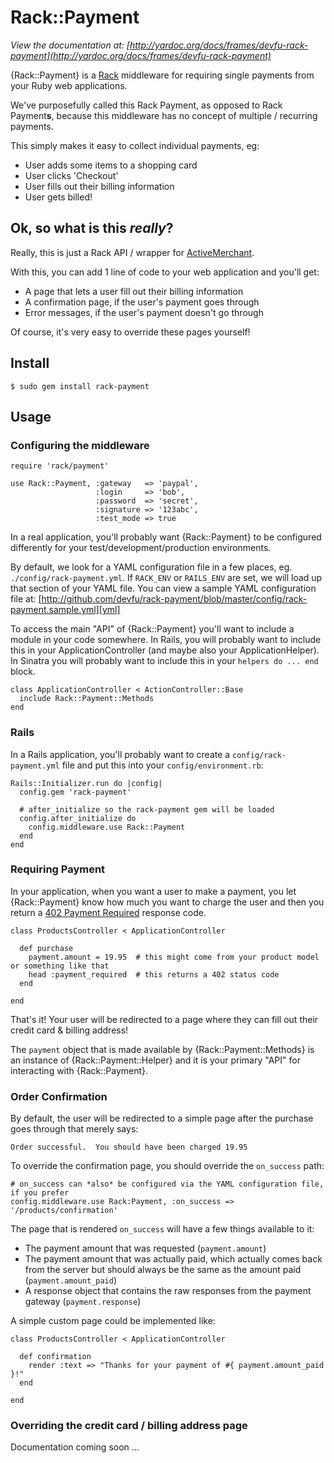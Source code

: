 Rack::Payment
=============

*View the documentation at: [http://yardoc.org/docs/frames/devfu-rack-payment](http://yardoc.org/docs/frames/devfu-rack-payment)*

{Rack::Payment} is a [Rack][] middleware for requiring single payments 
from your Ruby web applications.

We've purposefully called this Rack Payment, as opposed to Rack Payment**s**, 
because this middleware has no concept of multiple / recurring payments.

This simply makes it easy to collect individual payments, eg:

 * User adds some items to a shopping card
 * User clicks 'Checkout'
 * User fills out their billing information
 * User gets billed!

Ok, so what is this *really*?
-----------------------------

Really, this is just a Rack API / wrapper for [ActiveMerchant][].

With this, you can add 1 line of code to your web application and you'll get:

 * A page that lets a user fill out their billing information
 * A confirmation page, if the user's payment goes through 
 * Error messages, if the user's payment doesn't go through

Of course, it's very easy to override these pages yourself!

Install
-------

    $ sudo gem install rack-payment

Usage
-----

### Configuring the middleware

    require 'rack/payment'

    use Rack::Payment, :gateway   => 'paypal', 
                       :login     => 'bob', 
                       :password  => 'secret', 
                       :signature => '123abc', 
                       :test_mode => true

In a real application, you'll probably want {Rack::Payment} to be configured differently 
for your test/development/production environments.

By default, we look for a YAML configuration file in a few places, eg. `./config/rack-payment.yml`. 
If `RACK_ENV` or `RAILS_ENV` are set, we will load up that section of your YAML file.  You can view a 
sample YAML configuration file at: [http://github.com/devfu/rack-payment/blob/master/config/rack-payment.sample.yml][yml]

To access the main "API" of {Rack::Payment} you'll want to include a module in your code somewhere.  In Rails, you 
will probably want to include this in your ApplicationController (and maybe also your ApplicationHelper).  In Sinatra 
you will probably want to include this in your `helpers do ... end` block.

    class ApplicationController < ActionController::Base
      include Rack::Payment::Methods
    end

### Rails

In a Rails application, you'll probably want to create a `config/rack-payment.yml` file and put this into 
your `config/environment.rb`:

    Rails::Initializer.run do |config|
      config.gem 'rack-payment'

      # after_initialize so the rack-payment gem will be loaded 
      config.after_initialize do
        config.middleware.use Rack::Payment
      end
    end

### Requiring Payment

In your application, when you want a user to make a payment, you let {Rack::Payment} know how much 
you want to charge the user and then you return a [402 Payment Required][code] response code.

    class ProductsController < ApplicationController

      def purchase
        payment.amount = 19.95  # this might come from your product model or something like that
        head :payment_required  # this returns a 402 status code
      end

    end

That's it!  Your user will be redirected to a page where they can fill out their credit card & billing address!

The `payment` object that is made available by {Rack::Payment::Methods} is an instance of {Rack::Payment::Helper} and 
it is your primary "API" for interacting with {Rack::Payment}.

### Order Confirmation

By default, the user will be redirected to a simple page after the purchase goes through that merely says:

    Order successful.  You should have been charged 19.95

To override the confirmation page, you should override the `on_success` path:

    # on_success can *also* be configured via the YAML configuration file, if you prefer
    config.middleware.use Rack:Payment, :on_success => '/products/confirmation'

The page that is rendered `on_success` will have a few things available to it:

  * The payment amount that was requested (`payment.amount`)
  * The payment amount that was actually paid, which actually comes back from the server but should always be the same as the amount paid (`payment.amount_paid`)
  * A response object that contains the raw responses from the payment gateway (`payment.response`)

A simple custom page could be implemented like:

    class ProductsController < ApplicationController

      def confirmation
        render :text => "Thanks for your payment of #{ payment.amount_paid }!"
      end

    end

### Overriding the credit card / billing address page

Documentation coming soon ...

[rack]:           http://rack.rubyforge.org
[activemerchant]: http://www.activemerchant.org
[yml]:            http://github.com/devfu/rack-payment/blob/master/config/rack-payment.sample.yml
[code]:           http://en.wikipedia.org/wiki/HTTP_response_codes#4xx_Client_Error
